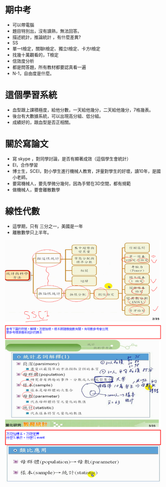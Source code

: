 # 期中考

- 可以帶電腦
- 題目特別出，沒有讀熟，無法回答。
- 描述統計，推論統計 ，有什麼差異?
- SS 
- 單一t檢定，關聯t檢定、獨立t檢定、卡方t檢定
- 找幾十萬觀看的，T檢定
- 信效度分析
- 都是問答題，所有教材都要認真看一遍
- N-1，自由度是什麼。

# 這個學習系統

- 血型跟上課積極度，給他分數，一天給他幾分，二天給他幾分，7格幾表。
- 後台有大數據系統，可以出現高分組、低分組。
- 成績好的，跟血型是否正相關。

# 關於寫論文

- 寫 skype ，對同學討論，是否有顯著成效（這個學生會統計）
- EI，合作學習
- 博士生，SCEI，對小學生進行機械人教育，評量對學生的好壞，讀10年，是國小老師。
- 要寫機械人，要先學微分幾何，因為手臂在3D空間，都有規範
- 做機械人，要會離散數學

# 線性代數

- 這學期，只有 三分之一，美國是一年
- 離散數學只上半年。


![](01.jpg)
![](02.jpg)
![](03.jpg)
